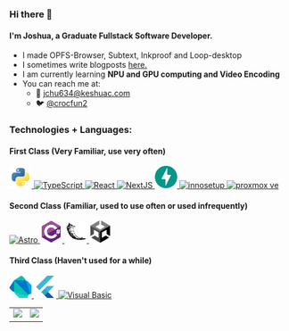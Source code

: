 ### Hi there 👋

#### I'm Joshua, a Graduate Fullstack Software Developer.
- I made OPFS-Browser, Subtext, Inkproof and Loop-desktop
- I sometimes write blogposts <a href="https://www.keshuac.com/blog"> here.</a>
- I am currently learning **NPU and GPU computing and Video Encoding**
- You can reach me at:  
    - 📧 [jchu634@keshuac.com](mailto:jchu634@keshuac.com)
    - 🐦 [@crocfun2](https://twitter.com/crocfun2)


### Technologies + Languages:
#### First Class (Very Familiar, use very often)

<a href="https://www.python.org/">
  <img src="https://raw.githubusercontent.com/devicons/devicon/master/icons/python/python-original.svg" alt="Python" width="40" height="40"/>
</a>
<a href="https://www.typescriptlang.org">
  <img src="https://cdn.jsdelivr.net/gh/devicons/devicon@latest/icons/typescript/typescript-original.svg" alt="TypeScript" width="40" height="40"/>
</a>
<a href="https://react.dev">
  <img src="https://cdn.jsdelivr.net/gh/devicons/devicon@latest/icons/react/react-original.svg" alt="React" width="40" height="40"/>
</a>
<a href="https://nextjs.org">
  <img src="https://cdn.jsdelivr.net/gh/devicons/devicon@latest/icons/nextjs/nextjs-original.svg" alt="NextJS" width="40" height="40"/>
</a>
<a href="https://fastapi.tiangolo.com/">
  <img src="https://raw.githubusercontent.com/devicons/devicon/master/icons/fastapi/fastapi-original.svg" alt="FastAPI" width="40" height="40"/>
</a>
<a href="https://jrsoftware.org/isinfo.php">
  <img src="https://upload.wikimedia.org/wikipedia/commons/c/cc/Inno_Setup_icon.png" alt="innosetup" width="40" height="40"/>
</a>
<a href="https://www.proxmox.com/en/">
 <img src="https://cdn.jsdelivr.net/gh/devicons/devicon@latest/icons/proxmox/proxmox-original-wordmark.svg" alt="proxmox ve" width="40" height="40"/>
</a>


#### Second Class (Familiar, used to use often or used infrequently)
<a href="https://astro.build">
  <img src="https://cdn.jsdelivr.net/gh/devicons/devicon@latest/icons/astro/astro-original.svg" alt="Astro" width="40" height="40"/>
</a>
<a href="https://dotnet.microsoft.com/languages/csharp">
  <img src="https://raw.githubusercontent.com/devicons/devicon/master/icons/csharp/csharp-original.svg" alt="csharp" width="40" height="40"/>
</a>
<a href="https://flask.palletsprojects.com/">
  <img src="https://raw.githubusercontent.com/devicons/devicon/master/icons/flask/flask-original.svg" alt="Flask" width="40" height="40"/>
</a>
<a href="https://unity.com/">
  <img src="https://raw.githubusercontent.com/devicons/devicon/master/icons/unity/unity-original.svg" alt="Unity" width="40" height="40"/>
</a>

#### Third Class (Haven't used for a while)
<a href="https://dart.dev/">
  <img src="https://raw.githubusercontent.com/devicons/devicon/master/icons/dart/dart-original.svg" alt="Dart" width="40" height="40"/>
</a>
<a href="https://flutter.dev/">
  <img src="https://raw.githubusercontent.com/devicons/devicon/master/icons/flutter/flutter-original.svg" alt="Flutter" width="40" height="40"/>
</a>
<a href="https://learn.microsoft.com/en-us/dotnet/visual-basic/">
  <img src="https://raw.githubusercontent.com/simple-icons/simple-icons/fa017b84f7fce8cd0118b4967dc163f13ac76035/icons/visualbasic.svg" alt="Visual Basic" width="40" height="40"/>
</a>


<table>
  <tr>
    <td>
      <picture>
    <source
        srcset="https://github-readme-stats.vercel.app/api?username=jchu634&theme=radical&show_icons=true&rank_icon=github"
        media="(prefers-color-scheme: dark)"
    />
    <source
        srcset="https://github-readme-stats.vercel.app/api?username=jchu634&show_icons=true&rank_icon=github"
        media="(prefers-color-scheme: light), (prefers-color-scheme: no-preference)"
    />
    <img src="https://github-readme-stats.vercel.app/api?username=jchu634&show_icons=true&rank_icon=github" />
    </picture>
    </td>
    <td>
      <picture>
  <source
    srcset="https://github-readme-stats.vercel.app/api/top-langs/?username=jchu634&layout=donut&theme=radical"
    media="(prefers-color-scheme: dark)"
  />
  <source
    srcset="https://github-readme-stats.vercel.app/api/top-langs/?username=jchu634&layout=donut"
    media="(prefers-color-scheme: light), (prefers-color-scheme: no-preference)"
  />
  <img src="https://github-readme-stats.vercel.app/api/top-langs/?username=jchu634&layout=donut" />
</picture>
    </td>
  </tr>
</table>
<!--
**jchu634/jchu634** is a ✨ _special_ ✨ repository because its `README.md` (this file) appears on your GitHub profile.

Here are some ideas to get you started:

- 🔭 I’m currently working on ...
- 🌱 I’m currently learning ...
- 👯 I’m looking to collaborate on ...
- 🤔 I’m looking for help with ...
- 💬 Ask me about ...
- 📫 How to reach me: ...
- 😄 Pronouns: ...
- ⚡ Fun fact: ...
-->
